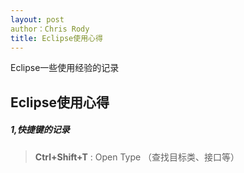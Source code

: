 ```yaml
---
layout: post
author：Chris Rody
title: Eclipse使用心得
---
```


Eclipse一些使用经验的记录

##  Eclipse使用心得

##### 1,快捷键的记录

> **Ctrl+Shift+T** : Open Type （查找目标类、接口等）
>
>
